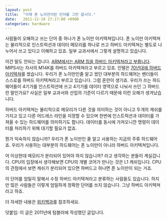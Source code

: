 ```yaml
---
layout: post
title:  "이제 폰 노이만이란 단어를 그만 씁시다."
date:   2011-12-18 17:17:00 +0900
categories: hardware
---
```


사람들이 오해하고 쓰는 단어 중 하나가 폰 노이만 아키텍쳐입니다. 폰 노이만 아키텍쳐는 물리적으로 인스트럭션과 데이터 메모리를 하나로 쓰고 하버드 아키텍쳐는 별도로 나누어서 쓰고 있다고 이해하고 있죠. 일부 교과서에서 그렇게 설명하고 있습니다.

이건 말도 안되는 겁니다. [ARM에서는 ARM 칩을 하버드 아키텍쳐라고 부릅니다](https://en.wikipedia.org/wiki/ARM9). MIPS사는 자사의 M14K를 하버드 아키텍쳐라고 부르고 있죠. 인텔은 [70년대에 하버드 아키텍쳐](https://en.wikipedia.org/wiki/Intel_MCS-48)를 썼습니다. 우리가 폰 노이만인줄 알고 썼던 대부분의 하드웨어는 벤더들이 스스로를 하버드 아키텍쳐라고 부르고 있습니다. 그럼 혼란이 생기죠. 우리가 쓰는 하드웨어들이 4기가를 인스트럭션에 쓰고 4기가를 데이터 영역으로 나눠서 쓰던 그 하버드란 말인가요? 사실은 일부 교과서와 산업의 기준이 다르기 때문에 이런 오해가 생겨났습니다.

하버드 아키텍쳐는 물리적으로 메모리가 다른 것을 의미하는 것이 아니고 두개의 캐쉬를 가지고 있고 다른 어드레스 라인을 지정할 수 있으며 한번에 인스트럭션과 데이터를 가져올 수 있는 하드웨어를 의미하기도 합니다. 데이터를 동시에 가져오니깐 명령이 데이터를 처리하기 위해 대기할 필요가 없죠.

뭔가 익숙하지 않습니까? 우리가 폰 노이만인 줄 알고 사용하는 지금의 주류 하드웨어죠. 우리가 사용하는 대부분의 하드웨어는 폰 노이만이 아니라 하버드 아키텍쳐입니다.

어 이상한데 메모리가 분리되어 있어야 하지 않습니까? 라고 생각하는 분들이 계실겁니다. CPU의 입장에서 생각해보면 CPU의 개별 코어가 만나는 것은 L1 캐쉬입니다. CPU의 관점에서 보면 캐쉬가 분리되어 있으면 하버드고 하나면 폰 노이만이 되는 거죠.

이 단어를 엄밀히 말해서 수정 하버드 아키텍쳐라고 분류하는 사람들도 있습니다. 하지만 많은 사람들은 이렇게 엄밀하게 정확한 단어를 쓰지 않습니다. 그냥 하버드 아키텍쳐라고 하죠.

더 자세한 내용은 [위키백과](https://en.wikipedia.org/wiki/Modified_Harvard_architecture)를 참조하세요.

덧붙임: 이 글은 2011년에 텀블러에 작성했던 글입니다.